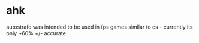 # ahk
autostrafe was intended to be used in fps games similar to cs - currently its only ~60% +/- accurate. 

